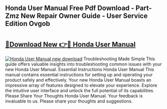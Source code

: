 ## Honda User Manual Free Pdf Download - Part-Zmz New Repair Owner Guide - User Service Edition Ovgob

# <h2><a href="http://bc16267.oget.top/?id=Honda+User+Manual">🔗Download New 👉🔴 Honda User Manual</a></h2>

[![Honda User Manual new download](https://i.imgur.com/5g1atiW.png)](http://bc16267.oget.top/?id=Honda+User+Manual)
Troubleshooting Made Simple This guide offers valuable insights into troubleshooting common issues with your new Honda User Manual. Essential Instructions Honda User Manual This manual contains essential instructions for setting up and operating your product safely and effectively. Your new Honda User Manual boasts an impressive array of features designed to elevate your experience. Explore the intuitive user interface and unlock the full potential of its capabilities. Please Share Your Thoughts Honda User Manual. Your feedback is invaluable to us. Please share your thoughts and suggestions.
